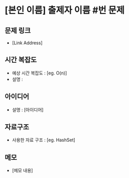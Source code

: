 # [본인 이름] 출제자 이름 #번 문제


## 문제 링크
- [Link Address]


## 시간 복잡도

- 예상 시간 복잡도 : [eg. O(n)]
- 설명 : 


## 아이디어

- 설명 : [아이디어]


## 자료구조

- 사용한 자료 구조 : [eg. HashSet]

## 메모

- [메모 내용]

